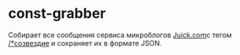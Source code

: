 const-grabber
=============

Собирает все сообщения сервиса микроблогов [Juick.com](http://juick.com)с тегом 
[/*созвездие](http://juick.com/tag/%D1%81%D0%BE%D0%B7%D0%B2%D0%B5%D0%B7%D0%B4%D0%B8%D0%B5) 
и сохраняет их в формате JSON.
